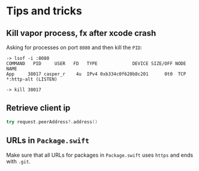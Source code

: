 # Tips and tricks

## Kill vapor process, fx after xcode crash
Asking for processes on port `8080` and then kill the `PID`:
```
-> lsof -i :8080
COMMAND   PID     USER   FD   TYPE             DEVICE SIZE/OFF NODE NAME
App     38017 casper_r    4u  IPv4 0xb334c0f620b8c201      0t0  TCP *:http-alt (LISTEN)

-> kill 38017
```

## Retrieve client ip
```swift
try request.peerAddress?.address()
```

## URLs in `Package.swift`
Make sure that all URLs for packages in `Package.swift` uses `https` and ends with `.git`.
